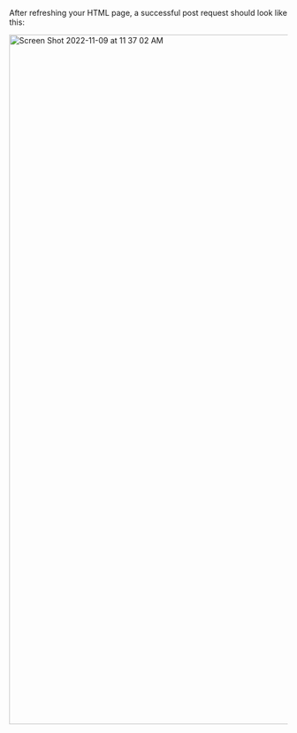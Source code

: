 After refreshing your HTML page, a successful post request should look like this:

<img width="1245" alt="Screen Shot 2022-11-09 at 11 37 02 AM" src="https://user-images.githubusercontent.com/63981160/200887834-599c0f22-7938-49d2-b2e7-cd24cb412740.png">
